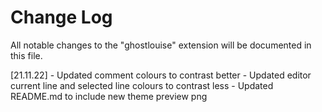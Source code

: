 # Change Log

All notable changes to the "ghostlouise" extension will be documented in this file.


[21.11.22] - Updated comment colours to contrast better
           - Updated editor current line and selected line colours to contrast less
           - Updated README.md to include new theme preview png